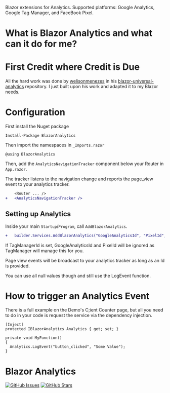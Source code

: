 Blazor extensions for Analytics.
Supported platforms: Google Analytics, Google Tag Manager, and FaceBook Pixel.

# What is Blazor Analytics and what can it do for me?

# First Credit where Credit is Due
All the hard work was done by [welisonmenezes](https://github.com/welisonmenezes) in his [blazor-universal-analytics](https://github.com/welisonmenezes/blazor-universal-analytics) repository.
I just built upon his work and adapted it to my Blazor needs.

# Configuration

First install the Nuget package

```
Install-Package BlazorAnalytics
```

Then import the namespaces in `_Imports.razor`

```
@using BlazorAnalytics
```

Then, add the `AnalyticsNavigationTracker` component below your Router in `App.razor`.

The tracker listens to the navigation change and reports the page_view event to your analytics tracker.
```diff
    <Router ... />
+   <AnalyticsNavigationTracker />
```

## Setting up Analytics

Inside your main `Startup`/`Program`, call `AddBlazorAnalytics`.

```diff
+   builder.Services.AddBlazorAnalytics("GoogleAnalyticsId", "PixelId", "TagManagerId");
```

If TagManagerId is set, GoogleAnalyticsId and PixelId will be ignored as TagManager will manage this for you.

Page view events will be broadcast to your analytics tracker as long as an Id is provided.

You can use all null values though and still use the LogEvent function.

# How to trigger an Analytics Event
There is a full example on the Demo's C;ient Counter page, but all you need to do in your code is request the service via the dependency injection.


    [Inject]
    protected IBlazorAnalytics Analytics { get; set; }

    private void MyFunction()
    {
      Analytics.LogEvent("button_clicked", "Some Value");
    }

# Blazor Analytics

[![GitHub Issues](https://img.shields.io/github/issues/VeXHarbinger/BlazorAnalytics.svg)](https://github.com/VeXHarbinger/BlazorAnalytics/issues)
[![GitHub Stars](https://img.shields.io/github/stars/VeXHarbinger/BlazorAnalytics.svg)](https://github.com/VeXHarbinger/BlazorAnalytics/stargazers)
